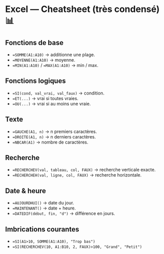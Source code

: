 # Excel — Cheatsheet (très condensé) 📊

## Fonctions de base
- `=SOMME(A1:A10)` → additionne une plage.
- `=MOYENNE(A1:A10)` → moyenne.
- `=MIN(A1:A10)` / `=MAX(A1:A10)` → min / max.

## Fonctions logiques
- `=SI(cond, val_vrai, val_faux)` → condition.
- `=ET(...)` → vrai si toutes vraies.
- `=OU(...)` → vrai si au moins une vraie.

## Texte
- `=GAUCHE(A1, n)` → n premiers caractères.
- `=DROITE(A1, n)` → n derniers caractères.
- `=NBCAR(A1)` → nombre de caractères.

## Recherche
- `=RECHERCHEV(val, tableau, col, FAUX)` → recherche verticale exacte.
- `=RECHERCHEH(val, ligne, col, FAUX)` → recherche horizontale.

## Date & heure
- `=AUJOURDHUI()` → date du jour.
- `=MAINTENANT()` → date + heure.
- `=DATEDIF(début, fin, "d")` → différence en jours.

## Imbrications courantes
- `=SI(A1>10, SOMME(A1:A10), "Trop bas")`
- `=SI(RECHERCHEV(10, A1:B10, 2, FAUX)>100, "Grand", "Petit")`